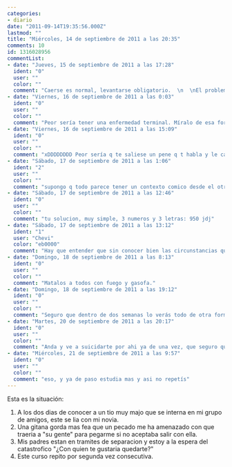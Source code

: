 ```yaml
---
categories:
- diario
date: "2011-09-14T19:35:56.000Z"
lastmod: ""
title: "Miércoles, 14 de septiembre de 2011 a las 20:35"
comments: 10
id: 1316028956
commentList:
- date: "Jueves, 15 de septiembre de 2011 a las 17:28"
  ident: "0"
  user: ""
  color: ""
  comment: "Caerse es normal, levantarse obligatorio.  \n  \nEl problema son los gitanos, que no se si te dejarán levantarte."
- date: "Viernes, 16 de septiembre de 2011 a las 0:03"
  ident: "0"
  user: ""
  color: ""
  comment: "Peor sería tener una enfermedad terminal. Míralo de esa forma..."
- date: "Viernes, 16 de septiembre de 2011 a las 15:09"
  ident: "0"
  user: ""
  color: ""
  comment: "xDDDDDDDD Peor sería q te saliese un pene q t habla y le caes mal, no t jode @Johan... xDDD  \nNah, aer, para todo hay solucción, no dejes q un cómulo de cosas malas te hunda y punto, d un modo u otro se puede salir de casi cualqier cosa."
- date: "Sábado, 17 de septiembre de 2011 a las 1:06"
  ident: "2"
  user: ""
  color: ""
  comment: "supongo q todo parece tener un contexto comico desde el otro lado"
- date: "Sábado, 17 de septiembre de 2011 a las 12:46"
  ident: "0"
  user: ""
  color: ""
  comment: "tu solucion, muy simple, 3 numeros y 3 letras: 950 jdj"
- date: "Sábado, 17 de septiembre de 2011 a las 13:12"
  ident: "1"
  user: "Chevi"
  color: "eb0000"
  comment: "Hay que entender que sin conocer bien las circunstancias que rodean a una serie de eventos desventurados, es facil caer en la tentacion de tomar con humor lo que en efecto parece una situacion lamentable. Excusa dicho comportamiento,  \nUn cordial saludo"
- date: "Domingo, 18 de septiembre de 2011 a las 8:13"
  ident: "0"
  user: ""
  color: ""
  comment: "Matalos a todos con fuego y gasofa."
- date: "Domingo, 18 de septiembre de 2011 a las 19:12"
  ident: "0"
  user: ""
  color: ""
  comment: "Seguro que dentro de dos semanas lo verás todo de otra forma."
- date: "Martes, 20 de septiembre de 2011 a las 20:17"
  ident: "0"
  user: ""
  color: ""
  comment: "Anda y ve a suicidarte por ahi ya de una vez, que seguro que no te va tan mal, joder, si es que seguro que eres otro de esos pijo-emos, que no paran de sentirse super inspiraos por que si vida funiona al son de la melancolia y bla, bla, bla..."
- date: "Miércoles, 21 de septiembre de 2011 a las 9:57"
  ident: "0"
  user: ""
  color: ""
  comment: "eso, y ya de paso estudia mas y asi no repetís"
---
```


Esta es la situación:  
1. A los dos dias de conocer a un tio muy majo que se interna en mi grupo de amigos, este se lia con mi novia.  
2. Una gitana gorda mas fea que un pecado me ha amenazado con que traeria a "su gente" para pegarme si no aceptaba salir con ella.  
3. Mis padres estan en tramites de separacion y estoy a la espera del catastrofico "¿Con quien te gustaria quedarte?"  
4. Este curso repito por segunda vez consecutiva.